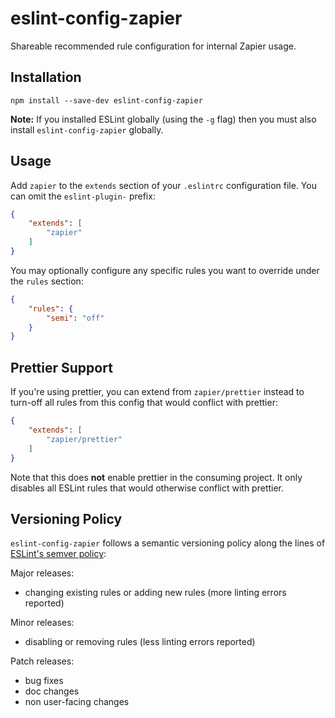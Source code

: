 # eslint-config-zapier

Shareable recommended rule configuration for internal Zapier usage.

## Installation

```
npm install --save-dev eslint-config-zapier
```

**Note:** If you installed ESLint globally (using the `-g` flag) then you must also install `eslint-config-zapier` globally.

## Usage

Add `zapier` to the `extends` section of your `.eslintrc` configuration file. You can omit the `eslint-plugin-` prefix:

```json
{
    "extends": [
        "zapier"
    ]
}
```

You may optionally configure any specific rules you want to override under the `rules` section:

```json
{
    "rules": {
        "semi": "off"
    }
}
```

## Prettier Support

If you're using prettier, you can extend from `zapier/prettier` instead to turn-off
all rules from this config that would conflict with prettier:

```json
{
    "extends": [
        "zapier/prettier"
    ]
}
```

Note that this does **not** enable prettier in the consuming project. It only disables all ESLint rules that would otherwise conflict with prettier.

## Versioning Policy

`eslint-config-zapier` follows a semantic versioning policy along the lines of [ESLint's semver policy](https://github.com/eslint/eslint#semantic-versioning-policy):

Major releases:
- changing existing rules or adding new rules (more linting errors reported)

Minor releases:
- disabling or removing rules (less linting errors reported)

Patch releases:
- bug fixes
- doc changes
- non user-facing changes
